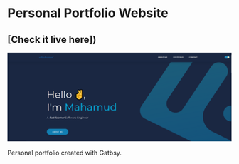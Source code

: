 # Personal Portfolio Website

## [Check it live here])

![Thumbnail](thumbnail.png)

Personal portfolio created with Gatbsy.
